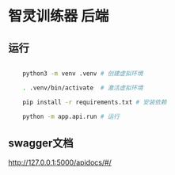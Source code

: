 # 智灵训练器 后端

## 运行

```bash

    python3 -m venv .venv # 创建虚拟环境

    . .venv/bin/activate  # 激活虚拟环境

    pip install -r requirements.txt # 安装依赖

    python -m app.api.run # 运行
```

## swagger文档

http://127.0.0.1:5000/apidocs/#/